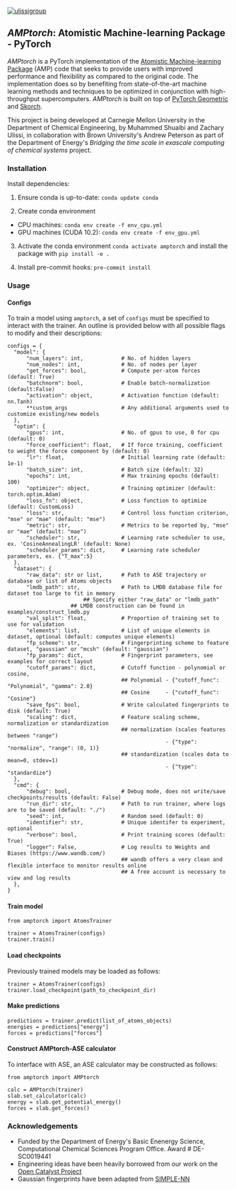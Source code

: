 [![ulissigroup](https://circleci.com/gh/ulissigroup/amptorch.svg?style=svg)](https://app.circleci.com/pipelines/github/ulissigroup/amptorch)
## *AMPtorch*: Atomistic Machine-learning Package - PyTorch

*AMPtorch* is a PyTorch implementation of the [Atomistic Machine-learning Package](https://amp.readthedocs.io/en/latest/) (AMP) code that seeks to provide users with improved performance and flexibility as compared to the original code. The implementation does so by benefiting from state-of-the-art machine learning methods and techniques to be optimized in conjunction with high-throughput supercomputers. *AMPtorch* is built on top of [PyTorch Geometric](https://pytorch-geometric.readthedocs.io/en/latest/) and [Skorch](https://skorch.readthedocs.io/en/stable/).

This project is being developed at Carnegie Mellon University in the Department of Chemical Engineering, by Muhammed Shuaibi and Zachary Ulissi, in collaboration with Brown University's Andrew Peterson as part of the Department of Energy's *Bridging the time scale in exascale computing of chemical systems* project.

### Installation

Install dependencies:

1. Ensure conda is up-to-date: ```conda update conda```

2. Create conda environment
- CPU machines: ```conda env create -f env_cpu.yml```
- GPU machines (CUDA 10.2): ```conda env create -f env_gpu.yml```

3. Activate the conda environment `conda activate amptorch` and install the package with `pip install -e .`

4. Install pre-commit hooks: `pre-commit install`

### Usage
#### Configs
To train a model using `amptorch`, a set of `configs` must be specified to interact with the trainer. An outline is provided below with all possible flags to modify and their descriptions:
```
configs = {
  "model": {
      "num_layers": int,            # No. of hidden layers
      "num_nodes": int,             # No. of nodes per layer
      "get_forces": bool,           # Compute per-atom forces (default: True)
      "batchnorm": bool,            # Enable batch-normalization (default:False)
      "activation": object,         # Activation function (default: nn.Tanh)
      **custom_args                 # Any additional arguments used to customize existing/new models
  },
  "optim": {
      "gpus": int,                  # No. of gpus to use, 0 for cpu (default: 0)
      "force_coefficient": float,   # If force training, coefficient to weight the force component by (default: 0)
      "lr": float,                  # Initial learning rate (default: 1e-1)
      "batch_size": int,            # Batch size (default: 32)
      "epochs": int,                # Max training epochs (default: 100)
      "optimizer": object,          # Training optimizer (default: torch.optim.Adam)
      "loss_fn": object,            # Loss function to optimize (default: CustomLoss)
      "loss": str,                  # Control loss function criterion, "mse" or "mae" (default: "mse")
      "metric": str,                # Metrics to be reported by, "mse" or "mae" (default: "mae")
      "scheduler": str,             # Learning rate scheduler to use, ex. 'CosineAnnealingLR' (default: None)
      "scheduler_params": dict,     # Learning rate scheduler parameters, ex. {"T_max":5}
  },
  "dataset": {
      "raw_data": str or list,      # Path to ASE trajectory or database or list of Atoms objects
      "lmdb_path": str,             # Path to LMDB database file for dataset too large to fit in memory
			            ## Specify either "raw_data" or "lmdb_path"
				    ## LMDB construction can be found in examples/construct_lmdb.py
      "val_split": float,           # Proportion of training set to use for validation
      "elements": list,             # List of unique elements in dataset, optional (default: computes unique elements)
      "fp_scheme": str,             # Fingerprinting scheme to feature dataset, "gaussian" or "mcsh" (default: "gaussian")
      "fp_params": dict,            # Fingerprint parameters, see examples for correct layout
      "cutoff_params": dict,        # Cutoff function - polynomial or cosine,
                                    ## Polynomial - {"cutoff_func": "Polynomial", "gamma": 2.0}
                                    ## Cosine     - {"cutoff_func": "Cosine"}
      "save_fps": bool,             # Write calculated fingerprints to disk (default: True)
      "scaling": dict,              # Feature scaling scheme, normalization or standardization
                                    ## normalization (scales features between "range")
                                                  - {"type": "normalize", "range": (0, 1)}
                                    ## standardization (scales data to mean=0, stdev=1)
                                                  - {"type": "standardize"}
  },
  "cmd": {
      "debug": bool,                # Debug mode, does not write/save checkpoints/results (default: False)
      "run_dir": str,               # Path to run trainer, where logs are to be saved (default: "./")
      "seed": int,                  # Random seed (default: 0)
      "identifier": str,            # Unique identifer to experiment, optional
      "verbose": bool,              # Print training scores (default: True)
      "logger": False,              # Log results to Weights and Biases (https://www.wandb.com/)
                                    ## wandb offers a very clean and flexible interface to monitor results online
                                    ## A free account is necessary to view and log results
  },
}
```
#### Train model
```
from amptorch import AtomsTrainer

trainer = AtomsTrainer(configs)
trainer.train()
```
#### Load checkpoints
Previously trained models may be loaded as follows:
```
trainer = AtomsTrainer(configs)
trainer.load_checkpoint(path_to_checkpoint_dir)
```
#### Make predictions
```
predictions = trainer.predict(list_of_atoms_objects)
energies = predictions["energy"]
forces = predictions["forces"]
```
#### Construct AMPtorch-ASE calculator
To interface with ASE, an ASE calculator may be constructed as follows:
```
from amptorch import AMPtorch

calc = AMPtorch(trainer)
slab.set_calculator(calc)
energy = slab.get_potential_energy()
forces = slab.get_forces()
```

### Acknowledgements
- Funded by the Department of Energy's Basic Enenergy Science, Computational Chemical Sciences Program Office. Award # DE-SC0019441
- Engineering ideas have been heavily borrowed from our work on the [Open Catalyst Project](https://github.com/Open-Catalyst-Project/baselines)
- Gaussian fingerprints have been adapted from [SIMPLE-NN](https://github.com/MDIL-SNU/SIMPLE-NN)
